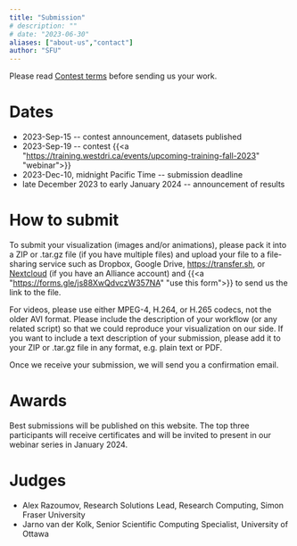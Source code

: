 ```yaml
---
title: "Submission"
# description: ""
# date: "2023-06-30"
aliases: ["about-us","contact"]
author: "SFU"
---
```


Please read [Contest terms](/#contest-terms) before sending us your work.

# Dates

- 2023-Sep-15 -- contest announcement, datasets published
- 2023-Sep-19 -- contest {{<a "https://training.westdri.ca/events/upcoming-training-fall-2023" "webinar">}}
- 2023-Dec-10, midnight Pacific Time -- submission deadline
- late December 2023 to early January 2024 -- announcement of results

# How to submit

<!-- We will publish the instructions here and in the Contest's Google Group in the fall. -->

To submit your visualization (images and/or animations), please pack it into a ZIP or .tar.gz file (if you
have multiple files) and upload your file to a file-sharing service such as Dropbox, Google Drive, https://transfer.sh, or [Nextcloud](https://docs.alliancecan.ca/wiki/Nextcloud) (if you have an Alliance
account) and {{<a "https://forms.gle/js88XwQdvczW357NA" "use this form">}} to send us the link to the file.

For videos, please use either MPEG-4, H.264, or H.265 codecs, not the older AVI format. Please include the
description of your workflow (or any related script) so that we could reproduce your visualization on our
side. If you want to include a text description of your submission, please add it to your ZIP or .tar.gz file
in any format, e.g. plain text or PDF.

Once we receive your submission, we will send you a confirmation email.

# Awards

Best submissions will be published on this website. The top three participants will receive certificates and
will be invited to present in our webinar series in January 2024.

# Judges

- Alex Razoumov, Research Solutions Lead, Research Computing, Simon Fraser University
- Jarno van der Kolk, Senior Scientific Computing Specialist, University of Ottawa
<!-- - Angus Creech, Technical Solutions Specialist, Memorial University and Adjunct Professor, Dalhousie University -->
